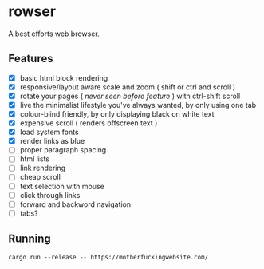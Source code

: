 # rowser
A best efforts web browser.

## Features
* [x] basic html block rendering
* [x] responsive/layout aware scale and zoom ( shift or ctrl and scroll )
* [x] rotate your pages ( _never seen before feature_ ) with ctrl-shift scroll
* [x] live the minimalist lifestyle you've always wanted, by only using one tab
* [x] colour-blind friendly, by only displaying black on white text
* [x] expensive scroll ( renders offscreen text )
* [x] load system fonts
* [x] render links as blue
* [ ] proper paragraph spacing
* [ ] html lists
* [ ] link rendering
* [ ] cheap scroll
* [ ] text selection with mouse
* [ ] click through links
* [ ] forward and backword navigation 
* [ ] tabs?

## Running

`cargo run --release -- https://motherfuckingwebsite.com/`
